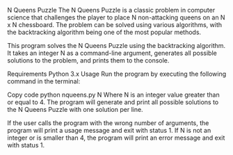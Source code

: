 N Queens Puzzle
The N Queens Puzzle is a classic problem in computer science that challenges the player to place N non-attacking queens on an N x N chessboard. The problem can be solved using various algorithms, with the backtracking algorithm being one of the most popular methods.

This program solves the N Queens Puzzle using the backtracking algorithm. It takes an integer N as a command-line argument, generates all possible solutions to the problem, and prints them to the console.

Requirements
Python 3.x
Usage
Run the program by executing the following command in the terminal:

Copy code
python nqueens.py N
Where N is an integer value greater than or equal to 4. The program will generate and print all possible solutions to the N Queens Puzzle with one solution per line.

If the user calls the program with the wrong number of arguments, the program will print a usage message and exit with status 1. If N is not an integer or is smaller than 4, the program will print an error message and exit with status 1.
